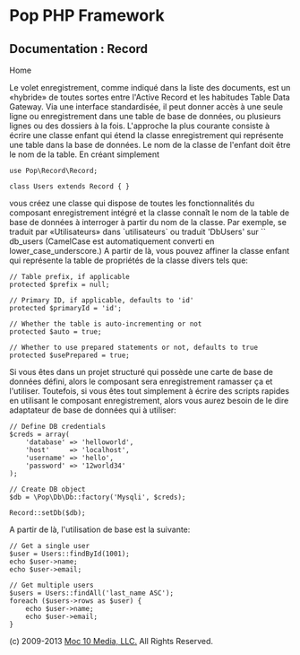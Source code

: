 Pop PHP Framework
=================

Documentation : Record
----------------------

Home

Le volet enregistrement, comme indiqué dans la liste des documents, est
un «hybride» de toutes sortes entre l'Active Record et les habitudes
Table Data Gateway. Via une interface standardisée, il peut donner accès
à une seule ligne ou enregistrement dans une table de base de données,
ou plusieurs lignes ou des dossiers à la fois. L'approche la plus
courante consiste à écrire une classe enfant qui étend la classe
enregistrement qui représente une table dans la base de données. Le nom
de la classe de l'enfant doit être le nom de la table. En créant
simplement

    use Pop\Record\Record;

    class Users extends Record { }

vous créez une classe qui dispose de toutes les fonctionnalités du
composant enregistrement intégré et la classe connaît le nom de la table
de base de données à interroger à partir du nom de la classe. Par
exemple, se traduit par «Utilisateurs» dans \`utilisateurs\` ou traduit
'DbUsers' sur \`\` db\_users (CamelCase est automatiquement converti en
lower\_case\_underscore.) A partir de là, vous pouvez affiner la classe
enfant qui représente la table de propriétés de la classe divers tels
que:

    // Table prefix, if applicable
    protected $prefix = null;

    // Primary ID, if applicable, defaults to 'id'
    protected $primaryId = 'id';

    // Whether the table is auto-incrementing or not
    protected $auto = true;

    // Whether to use prepared statements or not, defaults to true
    protected $usePrepared = true;

Si vous êtes dans un projet structuré qui possède une carte de base de
données défini, alors le composant sera enregistrement ramasser ça et
l'utiliser. Toutefois, si vous êtes tout simplement à écrire des scripts
rapides en utilisant le composant enregistrement, alors vous aurez
besoin de le dire adaptateur de base de données qui à utiliser:

    // Define DB credentials
    $creds = array(
        'database' => 'helloworld',
        'host'     => 'localhost',
        'username' => 'hello',
        'password' => '12world34'
    );

    // Create DB object
    $db = \Pop\Db\Db::factory('Mysqli', $creds);

    Record::setDb($db);

A partir de là, l'utilisation de base est la suivante:

    // Get a single user
    $user = Users::findById(1001);
    echo $user->name;
    echo $user->email;

    // Get multiple users
    $users = Users::findAll('last_name ASC');
    foreach ($users->rows as $user) {
        echo $user->name;
        echo $user->email;
    }

\(c) 2009-2013 [Moc 10 Media, LLC.](http://www.moc10media.com) All
Rights Reserved.
